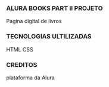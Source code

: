 ### ALURA BOOKS PART II PROJETO 
Pagina digital de livros

### TECNOLOGIAS ULTILIZADAS
HTML
CSS

### CREDITOS 
plataforma da Alura
